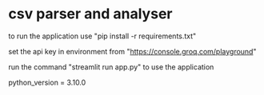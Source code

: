 # csv parser and analyser

to run the application use "pip install -r requirements.txt"

set the api key in environment from "https://console.groq.com/playground"

run the command "streamlit run app.py" to use the application 

python_version =  3.10.0
